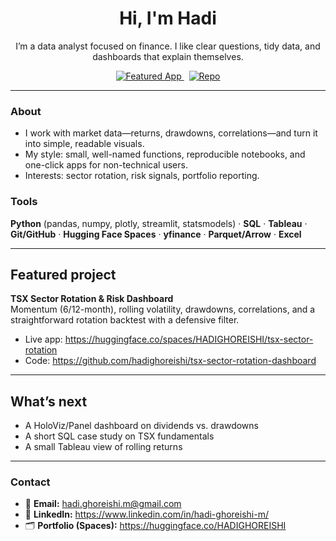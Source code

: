 <!-- Profile README for hadighoreishi -->
<h1 align="center">Hi, I'm Hadi</h1>

<p align="center">
  I’m a data analyst focused on finance. I like clear questions, tidy data, and dashboards that explain themselves.
</p>

<p align="center">
  <a href="https://huggingface.co/spaces/HADIGHOREISHI/tsx-sector-rotation">
    <img alt="Featured App" src="https://img.shields.io/badge/Featured_App-TSX_Sector_Rotation-success?logo=huggingface" />
  </a>
  &nbsp;
  <a href="https://github.com/hadighoreishi/tsx-sector-rotation-dashboard">
    <img alt="Repo" src="https://img.shields.io/badge/Code-GitHub-black?logo=github" />
  </a>
</p>

---

### About
- I work with market data—returns, drawdowns, correlations—and turn it into simple, readable visuals.  
- My style: small, well-named functions, reproducible notebooks, and one-click apps for non-technical users.  
- Interests: sector rotation, risk signals, portfolio reporting.

### Tools
**Python** (pandas, numpy, plotly, streamlit, statsmodels) · **SQL** · **Tableau** ·  
**Git/GitHub** · **Hugging Face Spaces** · **yfinance** · **Parquet/Arrow** · **Excel**

---

## Featured project
**TSX Sector Rotation & Risk Dashboard**  
Momentum (6/12-month), rolling volatility, drawdowns, correlations, and a straightforward rotation backtest with a defensive filter.

- Live app: https://huggingface.co/spaces/HADIGHOREISHI/tsx-sector-rotation  
- Code: https://github.com/hadighoreishi/tsx-sector-rotation-dashboard

---

## What’s next
- A HoloViz/Panel dashboard on dividends vs. drawdowns  
- A short SQL case study on TSX fundamentals  
- A small Tableau view of rolling returns

---

### Contact
- 📧 **Email:** hadi.ghoreishi.m@gmail.com  
- 💼 **LinkedIn:** https://www.linkedin.com/in/hadi-ghoreishi-m/  
- 🗂️ **Portfolio (Spaces):** https://huggingface.co/HADIGHOREISHI
